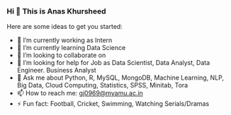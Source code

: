 ### Hi 👋 This is Anas Khursheed

Here are some ideas to get you started:

- 🔭 I’m currently working as Intern
- 🌱 I’m currently learning Data Science
- 👯 I’m looking to collaborate on 
- 🤔 I’m looking for help for Job as Data Scientist, Data Analyst, Data Engineer. Business Analyst
- 💬 Ask me about Python, R, MySQL, MongoDB, Machine Learning, NLP, Big Data, Cloud Computing, Statistics, SPSS, Minitab, Tora
- 📫 How to reach me: gj0969@myamu.ac.in
- ⚡ Fun fact: Football, Cricket, Swimming, Watching Serials/Dramas
